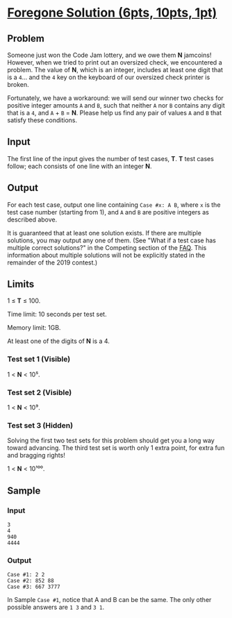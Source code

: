 #   [Foregone Solution (6pts, 10pts, 1pt)](https://codingcompetitions.withgoogle.com/codejam/round/0000000000051705/0000000000088231)

##  Problem
Someone just won the Code Jam lottery, and we owe them **N** jamcoins! However, when we tried to print out an oversized check, we encountered a problem. The value of **N**, which is an integer, includes at least one digit that is a `4`... and the `4` key on the keyboard of our oversized check printer is broken.

Fortunately, we have a workaround: we will send our winner two checks for positive integer amounts `A` and `B`, such that neither `A` nor `B` contains any digit that is a `4`, and `A` + `B` = **N**. Please help us find any pair of values `A` and `B` that satisfy these conditions.

##  Input
The first line of the input gives the number of test cases, **T**. **T** test cases follow; each consists of one line with an integer **N**.

##  Output
For each test case, output one line containing `Case #x: A B`, where `x` is the test case number (starting from 1), and `A` and `B` are positive integers as described above.

It is guaranteed that at least one solution exists. If there are multiple solutions, you may output any one of them. (See "What if a test case has multiple correct solutions?" in the Competing section of the [FAQ](https://codingcompetitions.withgoogle.com/codejam/faq). This information about multiple solutions will not be explicitly stated in the remainder of the 2019 contest.)

##  Limits
1 ≤ **T** ≤ 100.

Time limit: 10 seconds per test set.

Memory limit: 1GB.

At least one of the digits of **N** is a 4.

### Test set 1 (Visible)
1 < **N** < 10⁵.

### Test set 2 (Visible)
1 < **N** < 10⁹.

### Test set 3 (Hidden)
Solving the first two test sets for this problem should get you a long way toward advancing. The third test set is worth only 1 extra point, for extra fun and bragging rights!

1 < **N** < 10¹⁰⁰.

##  Sample
### Input
```
3
4
940
4444
```

### Output
```
Case #1: 2 2
Case #2: 852 88
Case #3: 667 3777
```

In Sample `Case #1`, notice that A and B can be the same. The only other possible answers are `1 3` and `3 1`.
